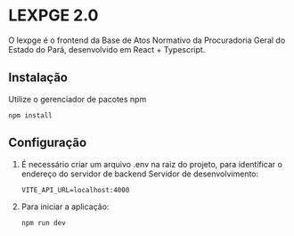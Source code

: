 # LEXPGE 2.0

O lexpge é o frontend da Base de Atos Normativo da Procuradoria Geral do Estado do Pará, desenvolvido em React + Typescript.

## Instalação

Utilize o gerenciador de pacotes npm

```npm install```

## Configuração

1. É necessário criar um arquivo .env na raiz do projeto, para identificar o endereço do servidor de backend
   Servidor de desenvolvimento:
   
   ```VITE_API_URL=localhost:4000```
3. Para iniciar a aplicação:

   ```npm run dev```

